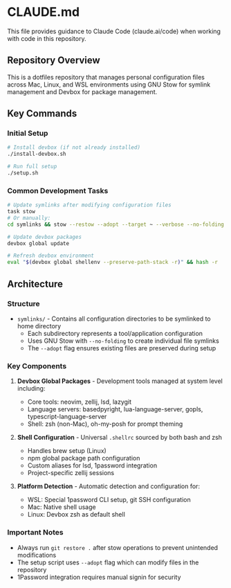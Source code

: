 # CLAUDE.md

This file provides guidance to Claude Code (claude.ai/code) when working with code in this repository.

## Repository Overview

This is a dotfiles repository that manages personal configuration files across Mac, Linux, and WSL environments using GNU Stow for symlink management and Devbox for package management.

## Key Commands

### Initial Setup
```bash
# Install devbox (if not already installed)
./install-devbox.sh

# Run full setup
./setup.sh
```

### Common Development Tasks
```bash
# Update symlinks after modifying configuration files
task stow
# Or manually:
cd symlinks && stow --restow --adopt --target ~ --verbose --no-folding */ && git restore . && cd ..

# Update devbox packages
devbox global update

# Refresh devbox environment
eval "$(devbox global shellenv --preserve-path-stack -r)" && hash -r
```

## Architecture

### Structure
- `symlinks/` - Contains all configuration directories to be symlinked to home directory
  - Each subdirectory represents a tool/application configuration
  - Uses GNU Stow with `--no-folding` to create individual file symlinks
  - The `--adopt` flag ensures existing files are preserved during setup

### Key Components
1. **Devbox Global Packages** - Development tools managed at system level including:
   - Core tools: neovim, zellij, lsd, lazygit
   - Language servers: basedpyright, lua-language-server, gopls, typescript-language-server
   - Shell: zsh (non-Mac), oh-my-posh for prompt theming

2. **Shell Configuration** - Universal `.shellrc` sourced by both bash and zsh
   - Handles brew setup (Linux)
   - npm global package path configuration
   - Custom aliases for lsd, 1password integration
   - Project-specific zellij sessions

3. **Platform Detection** - Automatic detection and configuration for:
   - WSL: Special 1password CLI setup, git SSH configuration
   - Mac: Native shell usage
   - Linux: Devbox zsh as default shell

### Important Notes
- Always run `git restore .` after stow operations to prevent unintended modifications
- The setup script uses `--adopt` flag which can modify files in the repository
- 1Password integration requires manual signin for security
